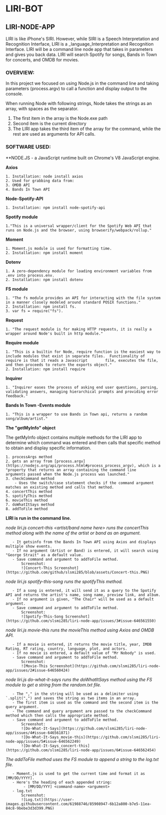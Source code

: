 # LIRI-BOT

## LIRI-NODE-APP

LIRI is like iPhone's SIRI.  However, while SIRI is a Speech Interpretation and Recognition Interface, LIRI is a _language_Interpretation and Recognition Interface.  LIRI will be a command line node app that takes in parameters and gives you back data.  LIRI will search Spotify for songs, Bands in Town for concerts, and OMDB for movies.

### OVERVIEW:

In this project we focused on using Node.js in the command line and taking parameters (process.argv) to call a function and display output to the console.

When running Node with following strings, Node takes the strings as an array, with spaces as the separator.
   1. The first item in the array is the Node.exe path
   2. Second item is the current directory
   3. The LIRI app takes the third item of the array for the command, while the rest are used as arguments for API calls.

### SOFTWARE USED:

**NODE.JS - a JavaScript runtime built on Chrome's V8 JavaScript engine.

**Axios**

    1. Installation: node install axios
    2. Used for grabbing data from:
    3. OMDB API
    4. Bands In Town API
    
**Node-Spotify-API**

    1. Installation: npm install node-spotify-api
    
**Spotify module**

    1."This is a universal wrapper/client for the Spotify Web API that runs on Node.js and the browser, using browserify/webpack/rollup."
    
**Moment**

    1. Moment.js module is used for formatting time.
    2. Installation: npm install moment
    
**Dotenv**

    1. A zero-dependency module for loading environment variables from .env into process.env.
    2. Installation: npm install dotenv
    
**FS module**

    1. "The fs module provides an API for interacting with the file system in a manner closely modeled around standard POSIX functions."
    2. Installation: npm install fs.
    3. var fs = require("fs").
    
**Request**

    1. "The request module is for making HTTP requests, it is really a wrapper around Node's built in http module."
    
**Require module**

    1. "This is a builtin for Node, require function is the easiest way to include modules that exist in separate files.  Functionality of require is that it reads a Javascript        file, executes the file, and then proceeds to return the exports object."
    2. Installation: npm install require

**Inquirer**

    1. "Inquirer eases the process of asking end user questions, parsing, validating answers, managing hierarchical prompts and providing error feedback."
    
**Bands In Town -Events module**

    1. "This is a wrapper to use Bands in Town api, returns a random song/album/artist."

**The "getMyInfo" object**

The getMyInfo object contains multiple methods for the LIRI app to determine which command was entered and then calls that specific method to obtain and display specific information.

    1. processArgs method
    2. gets an array from [process.argv](https://nodejs.org/api/process.html#process_process_argv), which is a "property that returns an array containing the command line              arguments passed when the Node.js process was launched."
    3. checkCommand method
        - Uses the switch/case statement checks if the command argument matches an existing method and calls that method.
    4. concertThis method
    5. spotifyThis method
    6. movieThis method
    7. doWhatItSays method
    8. addToFile method

**LIRI is run in the command line.**

   *node liri.js concert-this <artist/band name here> runs the concertThis method along with the name of the artist or band as an argument.* 
   
       - It getsinfo from the Bands In Town API using Axios and displays multiple show events.
       - If no argument (Artist or Band) is entered, it will search using "George Strait" as a default value.
       - Save command and argument to addToFile method.
           Screenshot:
           ![Concert-This Screenshot](https://github.com/github/slsmi285/blob/assets/Concert-this.PNG) 

                                  
   *node liri.js spotify-this-song <song name here> runs the spotifyThis method.*

       - If a song is entered, it will send it as a query to the Spotify API and returns the artist's name, song name, preview link, and album.
       - If no argument is given, "The Chair" will be used as a default argument.
       - Save command and argument to addToFile method.
           Screenshot:
           ![Spotify-This-Song Screenshot](https://github.com/slsmi285/liri-node-app/issues/3#issue-646561550)
                   
   *node liri.js movie-this <movie name here> runs the movieThis method using Axios and OMDB API.*

       - If a movie is entered, it returns the movie title, year, IMDB Rating, RT rating, country, language, plot, and actors.
       - If no movie is entered, a default value of "Mr Nobody" is used.
       - Save command and argument to addToFile method.
           Screenshot:
           ![Movie-This Screenshot](https://github.com/slsmi285/liri-node-app/issues/2#issue-646560424)
           
   *node liri.js do-what-it-says runs the doWhatItSays method using the FS module to get a string from the random.txt file.*

       - The "," in the string will be used as a delimiter using `.split(",") and saves the string as two items in an array.
       - The first item is used as the command and the second item is the query argument.
       - The command and query argument are passed to the checkCommand method which then calls the appropriate method.
       - Save command and argument to addToFile method.
           Screenshot:
           ![Do-What-It-Says](https://github.com/slsmi285/liri-node-app/issues/4#issue-646561871)
           ![Do-What-It-Says_movie-this](https://github.com/slsmi285/liri-node-app/issues/5#issue-646562249)
           ![Do-What-It-Says_concert-this](https://github.com/slsmi285/liri-node-app/issues/6#issue-646562454)

   *The addToFile method uses the FS module to append a string to the log.txt file.*

       - Moment.js is used to get the current time and format it as [MM/DD/YYYY].
       - Here's the heading of each appended string:
            - [MM/DD/YYY] <command-name> <argument>
       - log.txt
           Screenshot:
           ![Log.txt](https://user-images.githubusercontent.com/61988746/85908947-6b12a800-b7e5-11ea-84c8-9bebe3d3d399.PNG)
        
        
